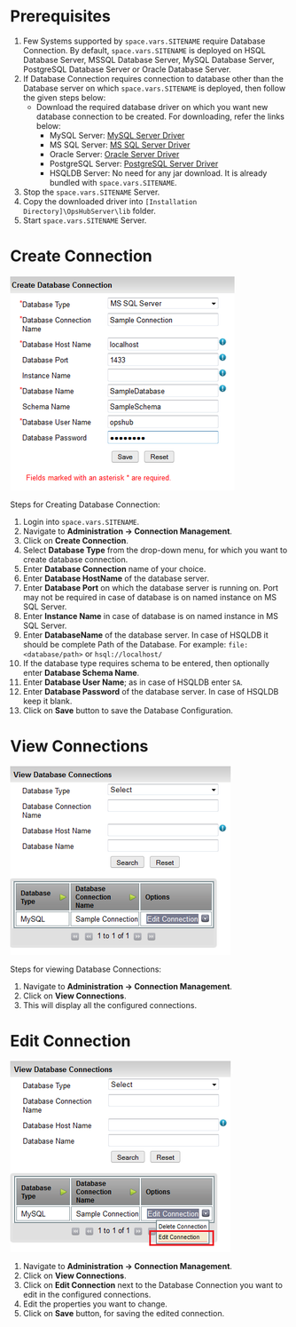 # Prerequisites

1. Few Systems supported by <code class="expression">space.vars.SITENAME</code> require Database Connection. By default, <code class="expression">space.vars.SITENAME</code> is deployed on HSQL Database Server, MSSQL Database Server, MySQL Database Server, PostgreSQL Database Server or Oracle Database Server.
2. If Database Connection requires connection to database other than the Database server on which <code class="expression">space.vars.SITENAME</code> is deployed, then follow the given steps below:
   - Download the required database driver on which you want new database connection to be created. For downloading, refer the links below:
     - MySQL Server: [MySQL Server Driver](https://dev.mysql.com/downloads/connector/j/5.0.html)
     - MS SQL Server: [MS SQL Server Driver](http://www.microsoft.com/enus/download/details.aspx?displaylang=en&id=11774)
     - Oracle Server: [Oracle Server Driver](http://www.oracle.com/technetwork/database/enterprise-edition/jdbc-10201088211.html)
     - PostgreSQL Server: [PostgreSQL Server Driver](https://jdbc.postgresql.org/download/)
     - HSQLDB Server: No need for any jar download. It is already bundled with <code class="expression">space.vars.SITENAME</code>.
3. Stop the <code class="expression">space.vars.SITENAME</code> Server.
4. Copy the downloaded driver into `[Installation Directory]\OpsHubServer\lib` folder.
5. Start <code class="expression">space.vars.SITENAME</code> Server.

# Create Connection

![Connection1](../../assets/Connection1.png)

Steps for Creating Database Connection:

1. Login into <code class="expression">space.vars.SITENAME</code>.
2. Navigate to **Administration -> Connection Management**.
3. Click on **Create Connection**.
4. Select **Database Type** from the drop-down menu, for which you want to create database connection.
5. Enter **Database Connection** name of your choice.
6. Enter **Database HostName** of the database server.
7. Enter **Database Port** on which the database server is running on. Port may not be required in case of database is on named instance on MS SQL Server.
8. Enter **Instance Name** in case of database is on named instance in MS SQL Server.
9. Enter **DatabaseName** of the database server. In case of HSQLDB it should be complete Path of the Database. For example: `file:<database/path>` or `hsql://localhost/`
10. If the database type requires schema to be entered, then optionally enter **Database Schema Name**.
11. Enter **Database User Name**; as in case of HSQLDB enter `SA`.
12. Enter **Database Password** of the database server. In case of HSQLDB keep it blank.
13. Click on **Save** button to save the Database Configuration.

# View Connections

![Connection2](../../assets/Connection2.png)

Steps for viewing Database Connections:

1. Navigate to **Administration -> Connection Management**.
2. Click on **View Connections**.
3. This will display all the configured connections.

# Edit Connection

![Connection3](../../assets/Connection3.png)

1. Navigate to **Administration -> Connection Management**.
2. Click on **View Connections**.
3. Click on **Edit Connection** next to the Database Connection you want to edit in the configured connections.
4. Edit the properties you want to change.
5. Click on **Save** button, for saving the edited connection.
